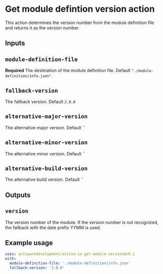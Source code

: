 # Get module defintion version action

This action determines the version number from the module definition file and returns it as the version number.

## Inputs

## `module-definition-file`

**Required** The desitnation of the module definition file. Default `"./module-definition/info.json"`.

## `fallback-version`

The fallback version. Default `2.0.0`

## `alternative-major-version`

The alternative major version. Default ``

## `alternative-minor-version`

The alternative minor version. Default ``

## `alternative-build-version`

The alternative build version. Default ``

## Outputs

## `version`

The version number of the module. If the version number is not recognized, the fallback with the date prefix YYMM is used.

## Example usage

```yml
uses: actiwaredevelopment/action-io-get-module-version@v0.2
with:
  module-definition-file: './module-definition/info.json'
  fallback-version: '2.0.0'
```
